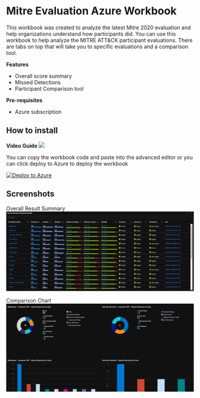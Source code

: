 # Mitre Evaluation Azure Workbook

This workbook was created to analyze the latest Mitre 2020 evaluation and help organizations understand how participants did. 
You can use this workbook to help analyze the MITRE ATT&CK participant evaluations. There are tabs on top that will take you to specific evaluations and a comparison tool.

**Features**
- Overall score summary
- Missed Detections
- Participant Comparison tool

**Pre-requisites**
- Azure subscription

## How to install

**Video Guide**
<a href ="https://www.youtube.com/watch?v=g_TsoTmmOeU" target="_blank"><img src="https://img.youtube.com/vi/g_TsoTmmOeU/0.jpg" width="200"></a>

You can copy the workbook code and paste into the advanced editor or you can click deploy to Azure to deploy the workbook

[![Deploy to Azure](https://aka.ms/deploytoazurebutton)](https://portal.azure.com/#create/Microsoft.Template/uri/https%3A%2F%2Fraw.githubusercontent.com%2Fjingsta%2FTeachJing-Workbooks%2Fmain%2FSecurity%2FMitre_Evaluation_Workbook%2Fazuredeploy.json%0A)

## Screenshots

Overall Result Summary
![](./media/screenshot1.png)

Comparison Chart
![](./media/screenshot2.png)